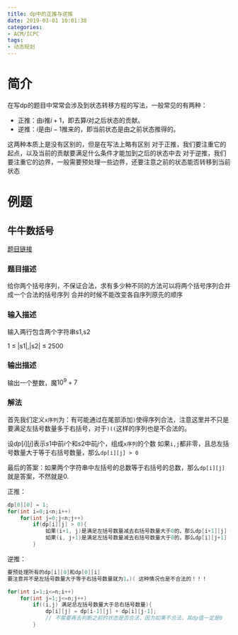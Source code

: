 ```yaml
---
title: dp中的正推与逆推
date: 2019-03-01 10:01:38
categories:
- ACM/ICPC
tags:
- 动态规划
---
```

# 简介
在写dp的题目中常常会涉及到状态转移方程的写法，一般常见的有两种：
- 正推：由$i$推$i+1$，即去算$i$对之后状态的贡献。
- 逆推：$i$是由$i-1$推来的，即当前状态是由之前状态推得的。

这两种本质上是没有区别的，但是在写法上略有区别
对于正推，我们要注重它的起点，以及当前的贡献要满足什么条件才能加到之后的状态中去
对于逆推，我们要注重它的边界，一般需要预处理一些边界，还要注意之前的状态能否转移到当前状态

# 例题
## 牛牛数括号
[题目链接](https://ac.nowcoder.com/acm/problem/21652)

### 题目描述
给你两个括号序列，不保证合法，求有多少种不同的方法可以将两个括号序列合并成一个合法的括号序列
合并的时候不能改变各自序列原先的顺序
### 输入描述
输入两行包含两个字符串s1,s2

1 ≤  |s1|,|s2| ≤ 2500
### 输出描述
输出一个整数，魔$10^9+7$

### 解法

首先我们定义`x序列`为：有可能通过在尾部添加`)`使得序列合法，注意这里并不只是要满足左括号数量多于右括号，对于`)((`这样的序列也是不合法的。

设$dp[i][j]$表示$s1$中前$i$个和$s2$中前$j$个，组成`x序列`的个数
如果`i,j`都非零，且总左括号数量大于等于右括号数量，那么`dp[i][j] > 0`

最后的答案：如果两个字符串中左括号的总数等于右括号的总数，那么`dp[i][j]`就是答案，不然就是0.


正推：
```cpp
dp[0][0] = 1;
for(int i=0;i<n;i++)
    for(int j=0;j<n;j++)
        if(dp[i][j] > 0){
            如果(i+1, j)是满足左括号数量减去右括号数量大于0的，那么dp[i+1][j] += dp[i][j];
            如果(i, j+1)是满足左括号数量减去右括号数量大于0的，那么dp[i][j+1] += dp[i][j];
        }
```

逆推：
```cpp
要预处理所有的dp[i][0]和dp[0][i]
要注意并不是左括号数量大于等于右括号数量就为1，)( 这种情况也是不合法的！！！

for(int i=1;i<=n;i++)
    for(int j=1;j<=n;j++)
        if((i,j) 满足总左括号数量大于总右括号数量){
            dp[i][j] = dp[i-1][j] + dp[i][j-1];
            // 不需要再去判断之前的状态是否合法，因为如果不合法，其dp值一定是0
        }
```
